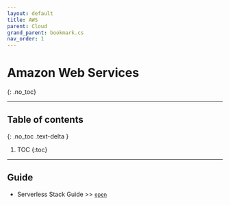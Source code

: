 ```yaml
---
layout: default
title: AWS
parent: Cloud
grand_parent: bookmark.cs
nav_order: 1
---
```


# Amazon Web Services
{: .no_toc}

---

## Table of contents
{: .no_toc .text-delta }

1. TOC
{:toc}

---

## Guide

- Serverless Stack Guide >> [`open`](https://serverless-stack.com/guide.html)
